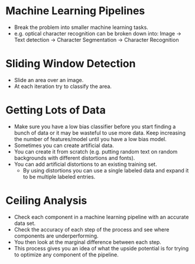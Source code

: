 # Machine Learning Pipelines
- Break the problem into smaller machine learning tasks.
- e.g. optical character recognition can be broken down into: Image -> Text detection -> Character Segmentation -> Character Recognition
# Sliding Window Detection
- Slide an area over an image.
- At each iteration try to classify the area.

# Getting Lots of Data
- Make sure you have a low bias classifier before you start finding a bunch of data or it may be wasteful to use more data. Keep increasing the number of features/model until you have a low bias model.
- Sometimes you can create artificial data.
- You can create it from scratch (e.g. putting random text on random backgrounds with different distortions and fonts).
- You can add artificial distortions to an existing training set.
  - By using distortions you can use a single labeled data and expand it to be multiple labeled entries.
# Ceiling Analysis
- Check each component in a machine learning pipeline with an accurate data set.
- Check the accuracy of each step of the process and see where components are underperforming.
- You then look at the marginal difference between each step.
- This process gives you an idea of what the upside potential is for trying to optimize any component of the pipeline.
